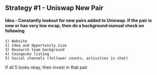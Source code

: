 ## Strategy #1 - Uniswap New Pair 

#### Idea - Constantly lookout for new pairs added to Uniswap. If the pair is new or has very low mcap, then do a background manual check on following
	
	
	1) Website
	2) Idea and Opportunity size
	3) Research team background
	4) Coingecko listing
	5) Social channels (follower counts, activities in chat)
	
	
	
If all 5 looks okay, then invest in that pair
	
	
